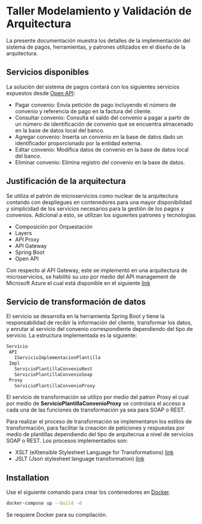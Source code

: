 # Taller Modelamiento y Validación de Arquitectura

La presente documentación muestra los detalles de la implementación del sistema de pagos, herramientas, y patrones utilizados en el diseño de la arquitectura.

## Servicios disponibles

La solución del sistema de pagos contará con los siguientes servicios expuestos desde [Open API](https://app.swaggerhub.com/home?type=API):

- Pagar convenio: Envía petición de pago incluyendo el número de convenio y referencia de pago en la factura del cliente.
- Consultar convenio: Consulta el saldo del convenio a pagar a partir de un número de identificación de convenio que se encuentra almacenado en la base de datos local del banco.
- Agregar convenio: Inserta un convenio en la base de datos dado un identificador proporcionado por la entidad externa.
- Editar convenio: Modifica datos de convenio en la base de datos local del banco. 
- Eliminar convenio: Elimina registro del convenio en la base de datos.

## Justificación de la arquitectura

Se utiliza el patrón de microservicios como nuclear de la arquitectura contando con despliegues en contenedores para una mayor disponibilidad y simplicidad de los servicios necesarios para la gestión de los pagos y convenios. Adicional a esto, se utilizan los siguientes patrones y tecnologías

- Composición por Orquestación
- Layers
- API Proxy
- API Gateway 
- Spring Boot
- Open API

Con respecto al API Gateway, este se implementó en una arquitectura de microservicios, se habilitó su uso por medio del API management de Microsoft Azure el cual está disponible en el siguiente [link](http://testdev.azure-api.net)
 
## Servicio de transformación de datos
El servicio se desarrolla en la herramienta Spring Boot y tiene la responsabilidad de recibir la información del cliente, transformar los datos, y enrutar al servicio del convenio correspondiente dependiendo del tipo de servicio. La estructura implementada es la siguiente:

```bash
Servicio
 API
   IServicioImplementacionPlantilla
 Impl
   ServicioPlantillaConvenioRest
   ServicioPlantillaConvenioSoap
 Proxy
   ServicioPlantillaConvenioProxy
```

El servicio de transformación se utilizo por medio del patron Proxy el cual por medio de **ServicioPlantillaConvenioProxy** se controlara el acceso a cada una de las funciones de transformación ya sea para SOAP o REST.

Para realizar el proceso de transformación se implementaron los estilos de transformación, para facilitar la creación de peticiones y respuestas por medio de plantillas dependiendo del tipo de arquitecrua a nivel de servicios SOAP o REST. Los procesos implementados son:

- XSLT (eXtensible Stylesheet Language for Transformations) [link](https://docs.oracle.com/javase/tutorial/jaxp/xslt/transformingXML.html)
- JSLT (Json stylesheet language transformation) [link](https://github.com/schibsted/jslt)



## Installation

Use el siguiente comando para crear los contenedores en [Docker](https://www.docker.com).

```bash
docker-compose up --build -d
```
Se requiere Docker para su compilación.
